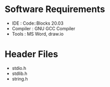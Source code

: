 # Software Requirements

*  IDE : Code::Blocks 20.03
*  Compiler : GNU GCC Compiler
*  Tools : MS Word, draw.io

# Header Files
*  stdio.h
*  stdlib.h
*  string.h
